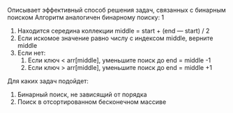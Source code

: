 Описывает эффективный способ решения задач, связанных с бинарным поиском
Алгоритм аналогичен бинарному поиску: 1
1. Находится середина коллекции middle = start + (end — start) / 2
2. Если искомое значение равно числу с индексом middle, верните middle
3. Если нет:
	1. Если ключ < arr[middle], уменьшите поиск до end = middle -1
	2.  Если ключ > arr[middle], уменьшите поиск до end = middle +1

Для каких задач подойдет:
1. Бинарный поиск, не зависящий от порядка
2. Поиск  в отсортированном бесконечном массиве
